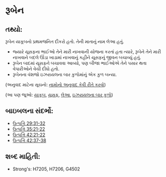 # રૂબેન 

## તથ્યો: 

રૂબેન યાકૂબનો પ્રથમજનિત દીકરો હતો.
તેની માતાનું નામ લેઆ હતું.

* જ્યારે યૂસફના ભાઈઓ તેને મારી નાખવાની યોજના કરતાં હતા ત્યારે, રૂબેને તેને મારી નાખવાને બદલે ઊંડા ખાડામાં નાખવાનું કહીને યૂસફનું જીવન બચાવ્યું હતું.
* રૂબેન બાદમાં યૂસફને બચાવવા આવ્યો, પણ બીજા ભાઈઓએ તેને પસાર થતા વેપારીઓને વેચી દીધો હતો.
* રૂબેનના વંશજો ઇઝરાયલના બાર કુળોમાંનું એક કુળ બન્યા.

(અનુવાદ માટેના સૂચનો: [નામોનો અનુવાદ કેવી રીતે કરવો](rc://gu/ta/man/translate/translate-names))

(આ પણ જૂઓ: [યાકૂબ](../names/jacob.md), [યૂસફ](../names/josephot.md), [લેઆ](../names/leah.md), [ઇઝરાયલના બાર કુળો](../other/12tribesofisrael.md))

## બાઇબલના સંદર્ભો: 

* [ઉત્પત્તિ 29:31-32](rc://gu/tn/help/gen/29/31)
* [ઉત્પત્તિ 35:21-22](rc://gu/tn/help/gen/35/21)
* [ઉત્પત્તિ 42:21-22](rc://gu/tn/help/gen/42/21)
* [ઉત્પત્તિ 42:37-38](rc://gu/tn/help/gen/42/37)

## શબ્દ માહિતી: 

* Strong's: H7205, H7206, G4502
